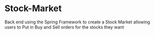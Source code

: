 # Stock-Market
Back end using the Spring Framework to create a Stock Market allowing users to Put in Buy and Sell orders for the stocks they want
